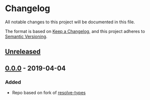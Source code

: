 # Changelog
All notable changes to this project will be documented in this file.

The format is based on [Keep a Changelog](https://keepachangelog.com/en/1.0.0/),
and this project adheres to [Semantic Versioning](https://semver.org/spec/v2.0.0.html).

## [Unreleased]

## [0.0.0] - 2019-04-04
### Added
- Repo based on fork of [resolve-types](https://github.com/paulkoerbitz/resolve-types)

[Unreleased]: https://github.com/grissius/intspector/compare/v0.0.0...HEAD
[0.0.0]: https://github.com/grissius/intspector/compare/76d2238...v0.0.0
